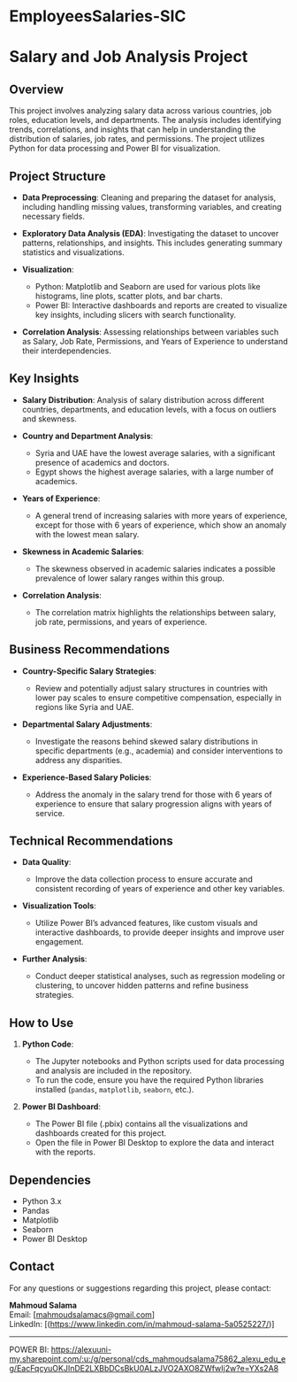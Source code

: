 # EmployeesSalaries-SIC

# Salary and Job Analysis Project

## Overview

This project involves analyzing salary data across various countries, job roles, education levels, and departments. The analysis includes identifying trends, correlations, and insights that can help in understanding the distribution of salaries, job rates, and permissions. The project utilizes Python for data processing and Power BI for visualization.

## Project Structure

- **Data Preprocessing**: Cleaning and preparing the dataset for analysis, including handling missing values, transforming variables, and creating necessary fields.
  
- **Exploratory Data Analysis (EDA)**: Investigating the dataset to uncover patterns, relationships, and insights. This includes generating summary statistics and visualizations.

- **Visualization**: 
  - Python: Matplotlib and Seaborn are used for various plots like histograms, line plots, scatter plots, and bar charts.
  - Power BI: Interactive dashboards and reports are created to visualize key insights, including slicers with search functionality.

- **Correlation Analysis**: Assessing relationships between variables such as Salary, Job Rate, Permissions, and Years of Experience to understand their interdependencies.

## Key Insights

- **Salary Distribution**: Analysis of salary distribution across different countries, departments, and education levels, with a focus on outliers and skewness.
  
- **Country and Department Analysis**:
  - Syria and UAE have the lowest average salaries, with a significant presence of academics and doctors.
  - Egypt shows the highest average salaries, with a large number of academics.

- **Years of Experience**:
  - A general trend of increasing salaries with more years of experience, except for those with 6 years of experience, which show an anomaly with the lowest mean salary.

- **Skewness in Academic Salaries**:
  - The skewness observed in academic salaries indicates a possible prevalence of lower salary ranges within this group.

- **Correlation Analysis**:
  - The correlation matrix highlights the relationships between salary, job rate, permissions, and years of experience.

## Business Recommendations

- **Country-Specific Salary Strategies**:
  - Review and potentially adjust salary structures in countries with lower pay scales to ensure competitive compensation, especially in regions like Syria and UAE.

- **Departmental Salary Adjustments**:
  - Investigate the reasons behind skewed salary distributions in specific departments (e.g., academia) and consider interventions to address any disparities.

- **Experience-Based Salary Policies**:
  - Address the anomaly in the salary trend for those with 6 years of experience to ensure that salary progression aligns with years of service.

## Technical Recommendations

- **Data Quality**:
  - Improve the data collection process to ensure accurate and consistent recording of years of experience and other key variables.

- **Visualization Tools**:
  - Utilize Power BI’s advanced features, like custom visuals and interactive dashboards, to provide deeper insights and improve user engagement.

- **Further Analysis**:
  - Conduct deeper statistical analyses, such as regression modeling or clustering, to uncover hidden patterns and refine business strategies.

## How to Use

1. **Python Code**:
   - The Jupyter notebooks and Python scripts used for data processing and analysis are included in the repository.
   - To run the code, ensure you have the required Python libraries installed (`pandas`, `matplotlib`, `seaborn`, etc.).

2. **Power BI Dashboard**:
   - The Power BI file (.pbix) contains all the visualizations and dashboards created for this project.
   - Open the file in Power BI Desktop to explore the data and interact with the reports.

## Dependencies

- Python 3.x
- Pandas
- Matplotlib
- Seaborn
- Power BI Desktop

## Contact

For any questions or suggestions regarding this project, please contact:

**Mahmoud Salama**  
Email: [mahmoudsalamacs@gmail.com]  
LinkedIn: [(https://www.linkedin.com/in/mahmoud-salama-5a0525227/)]

---

POWER BI: https://alexuuni-my.sharepoint.com/:u:/g/personal/cds_mahmoudsalama75862_alexu_edu_eg/EacFqcyuOKJInDE2LXBbDCsBkU0ALzJVO2AXO8ZWfwIj2w?e=YXs2A8
